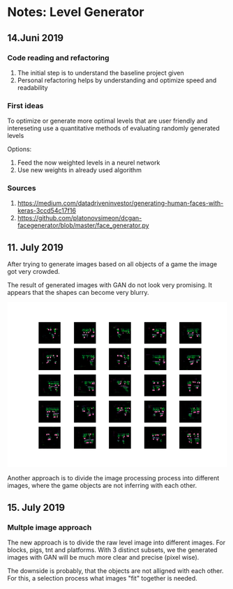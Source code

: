 # Notes: Level Generator

## 14.Juni 2019

### Code reading and refactoring

1. The initial step is to understand the baseline project given
2. Personal refactoring helps by understanding and optimize speed and readability

### First ideas

To optimize or generate more optimal levels that are user friendly and intereseting
use a quantitative methods of evaluating randomly generated levels

Options:

1. Feed the now weighted levels in a neurel network
2. Use new weights in already used algorithm

### Sources

1. https://medium.com/datadriveninvestor/generating-human-faces-with-keras-3ccd54c17f16
2. https://github.com/platonovsimeon/dcgan-facegenerator/blob/master/face_generator.py

## 11. July 2019

After trying to generate images based on all objects of a game the image got very crowded.

The result of generated images with GAN do not look very promising. It appears that the shapes
can become very blurry.

![alt text](images/blurry_attempts.png "Blurry Images")

Another approach is to divide the image processing process into different images, where the game objects are not inferring with each other.

## 15. July 2019

### Multple image approach

The new approach is to divide the raw level image into different images. For blocks, pigs, tnt and platforms. With 3 distinct subsets, we the generated images with GAN will be much more clear and precise (pixel wise).

The downside is probably, that the objects are not alligned with each other. For this, a selection process what images "fit" together is needed.
